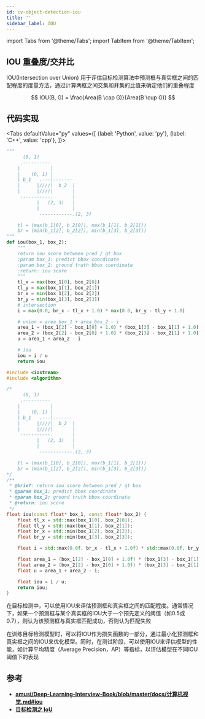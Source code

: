 ```yaml
---
id: cv-object-detection-iou
title: ''
sidebar_label: IOU
---
```


import Tabs from '@theme/Tabs';
import TabItem from '@theme/TabItem';

## IOU 重叠度/交并比

IOU(Intersection over Union) 用于评估目标检测算法中预测框与真实框之间的匹配程度的度量方法，通过计算两框之间交集和并集的比值来确定他们的重叠程度

$$
IOU(B, G) = \frac{Area(B \cap G)}{Area(B \cup G)}
$$

## 代码实现

<Tabs
defaultValue="py"
values={[
    {label: 'Python', value: 'py'},
    {label: 'C++', value: 'cpp'},
]}>
<TabItem value="py">

``` py
"""
      (0, 1)
     .----------
    |           |
    |    (0, 1) |
    | b_1   .---|-------
    |      |////|  b_2  |
    |      |////|       |
     -----------.       |
           |   (2, 3)   |
           |            |
            ------------.(2, 3)

    tl = (max(b_1[0], b_2[0]), max(b_1[1], b_2[1]))
    br = (min(b_1[2], b_2[2]), min(b_1[3], b_2[3]))
"""
def iou(box_1, box_2):
    """
    return iou score between pred / gt box
    :param box_1: predict bbox coordinate
    :param box_2: ground truth bbox coordinate
    :return: iou score
    """
    tl_x = max(box_1[0], box_2[0])
    tl_y = max(box_1[1], box_2[1])
    br_x = min(box_1[2], box_2[2])
    br_y = min(box_1[3], box_2[3])
    # intersection
    i = max(0.0, br_x - tl_x + 1.0) * max(0.0, br_y - tl_y + 1.0)

    # union = area_box_1 + area_box_2 - i
    area_1 = (box_1[2] - box_1[0] + 1.0) * (box_1[3] - box_1[1] + 1.0)
    area_2 = (box_2[2] - box_2[0] + 1.0) * (box_2[3] - box_2[1] + 1.0)
    u = area_1 + area_2 - i

    # iou
    iou = i / u
    return iou
```

</TabItem>
<TabItem value="cpp">

``` cpp
#include <iostream>
#include <algorithm>

/*
      (0, 1)
     .----------
    |           |
    |    (0, 1) |
    | b_1   .---|-------
    |      |////|  b_2  |
    |      |////|       |
     -----------.       |
           |   (2, 3)   |
           |            |
            ------------.(2, 3)

    tl = (max(b_1[0], b_2[0]), max(b_1[1], b_2[1]))
    br = (min(b_1[2], b_2[2]), min(b_1[3], b_2[3]))
*/
/**
 * @brief: return iou score between pred / gt box
 * @param box_1: predict bbox coordinate
 * @param box_2: ground truth bbox coordinate
 * @return: iou score
 */
float iou(const float* box_1, const float* box_2) {
    float tl_x = std::max(box_1[0], box_2[0]);
    float tl_y = std::max(box_1[1], box_2[1]);
    float br_x = std::min(box_1[2], box_2[2]);
    float br_y = std::min(box_1[3], box_2[3]);

    float i = std::max(0.0f, br_x - tl_x + 1.0f) * std::max(0.0f, br_y - tl_y + 1.0f);

    float area_1 = (box_1[2] - box_1[0] + 1.0f) * (box_1[3] - box_1[1] + 1.0f);
    float area_2 = (box_2[2] - box_2[0] + 1.0f) * (box_2[3] - box_2[1] + 1.0f);
    float u = area_1 + area_2 - i;

    float iou = i / u;
    return iou;
}
```

</TabItem>
</Tabs>

在目标检测中，可以使用IOU来评估预测框和真实框之间的匹配程度。通常情况下，如果一个预测框与某个真实框的IOU大于一个预先定义的阈值（如0.5或0.7），则认为该预测框与真实框匹配成功，否则认为匹配失败

在训练目标检测模型时，可以将IOU作为损失函数的一部分，通过最小化预测框和真实框之间的IOU来优化模型。同时，在测试阶段，可以使用IOU来评估模型的性能，如计算平均精度（Average Precision，AP）等指标，以评估模型在不同IOU阈值下的表现

## 参考
- **[amusi/Deep-Learning-Interview-Book/blob/master/docs/计算机视觉.md#iou](https://github.com/amusi/Deep-Learning-Interview-Book/blob/master/docs/%E8%AE%A1%E7%AE%97%E6%9C%BA%E8%A7%86%E8%A7%89.md#iou)**
- **[目标检测之 IoU](https://blog.csdn.net/u014061630/article/details/82818112)**
